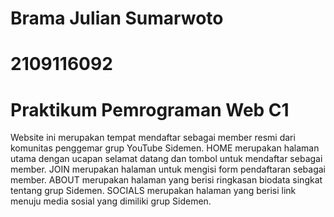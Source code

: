 # Brama Julian Sumarwoto
# 2109116092
# Praktikum Pemrograman Web C1

Website ini merupakan tempat mendaftar sebagai member resmi dari komunitas penggemar grup YouTube Sidemen.
HOME merupakan halaman utama dengan ucapan selamat datang dan tombol untuk mendaftar sebagai member.
JOIN merupakan halaman untuk mengisi form pendaftaran sebagai member.
ABOUT merupakan halaman yang berisi ringkasan biodata singkat tentang grup Sidemen.
SOCIALS merupakan halaman yang berisi link menuju media sosial yang dimiliki grup Sidemen.
